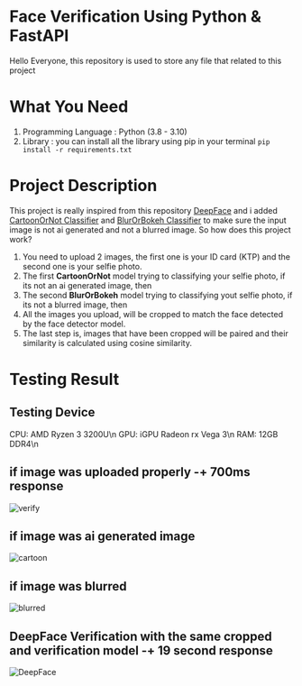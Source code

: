 # Face Verification Using Python & FastAPI
Hello Everyone, this repository is used to store any file that related to this project

# What You Need
1. Programming Language : Python (3.8 - 3.10)
2. Library : you can install all the library using pip in your terminal `pip install -r requirements.txt`

# Project Description
This project is really inspired from this repository [DeepFace](https://github.com/serengil/deepface) and i added [CartoonOrNot Classifier](https://github.com/Libidrave/CartoonOrNot) and [BlurOrBokeh Classifier](https://github.com/Libidrave/BlurOrBokeh) to make sure the input image is not ai generated and not a blurred image. So how does this project work?
1. You need to upload 2 images, the first one is your ID card (KTP) and the second one is your selfie photo.
2. The first **CartoonOrNot** model trying to classifying your selfie photo, if its not an ai generated image, then
3. The second **BlurOrBokeh** model trying to classifying yout selfie photo, if its not a blurred image, then
4. All the images you upload, will be cropped to match the face detected by the face detector model.
5. The last step is, images that have been cropped will be paired and their similarity is calculated using cosine similarity.

# Testing Result
## Testing Device
CPU: AMD Ryzen 3 3200U\n
GPU: iGPU Radeon rx Vega 3\n
RAM: 12GB DDR4\n

## if image was uploaded properly -+ 700ms response
![verify](https://github.com/user-attachments/assets/5f986b54-7b3a-42b0-9423-666f2ab548ed)

## if image was ai generated image
![cartoon](https://github.com/user-attachments/assets/c504b284-72dd-4a71-9f20-430a7dd25b44)

## if image was blurred
![blurred](https://github.com/user-attachments/assets/ba876976-3979-4ad8-bcc6-1226e6d7d938)

## DeepFace Verification with the same cropped and verification model -+ 19 second response
![DeepFace](https://github.com/user-attachments/assets/9967ae28-98bc-4b18-98c3-08d3f9b3d27c)


